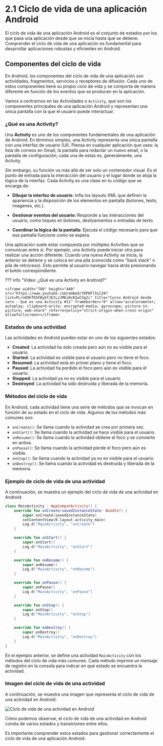 # 2.1 Ciclo de vida de una aplicación Android

El ciclo de vida de una aplicación Android es el conjunto de estados por los que pasa una aplicación desde que se inicia hasta que se detiene. Comprender el ciclo de vida de una aplicación es fundamental para desarrollar aplicaciones robustas y eficientes en Android. 

## **Componentes del ciclo de vida**

En Android, los componentes del ciclo de vida de una aplicación son actividades, fragmentos, servicios y receptores de difusión. Cada uno de estos componentes tiene su propio ciclo de vida y se comporta de manera diferente en función de los eventos que se producen en la aplicación.

Vamos a centrarnos en las Actividades o `Activity`, que son los componentes principales de una aplicación Android y representan una única pantalla con la que el usuario puede interactuar. 

### ¿Qué es una Activity?

Una **Activity** es uno de los componentes fundamentales de una aplicación de Android. En términos simples, una Activity representa una única pantalla con una interfaz de usuario (UI). Piensa en cualquier aplicación que uses: la lista de correos en Gmail, la pantalla para redactar un nuevo email, o la pantalla de configuración; cada una de estas es, generalmente, una Activity.

Sin embargo, su función va más allá de ser solo un contenedor visual. Es el punto de entrada para la interacción del usuario y el lugar donde se aloja la lógica de la interfaz. Cada Activity es una clase en tu código que se encarga de:

-   **Dibujar la interfaz de usuario:** Infla los layouts XML que definen la apariencia y la disposición de los elementos en pantalla (botones, texto, imágenes, etc.).

-   **Gestionar eventos del usuario:** Responde a las interacciones del usuario, como toques en botones, deslizamientos o entradas de texto.

-   **Coordinar la lógica de la pantalla:** Ejecuta el código necesario para que esa pantalla funcione como se espera.

Una aplicación suele estar compuesta por múltiples Activities que se comunican entre sí. Por ejemplo, una Activity puede iniciar otra para realizar una acción diferente. Cuando una nueva Activity se inicia, la anterior se detiene y se coloca en una pila (conocida como "back stack" o pila de retroceso). Esto permite al usuario navegar hacia atrás presionando el botón correspondiente. 

??? info "Video: ¿Qué es una Activity en Android?"

    <iframe width="780" height="440" src="https://www.youtube.com/embed/YDPHFl5LC34?list=PLrn69hTK5FByEfJEtLzJMEi0cKIwCVgJi" title="Curso Android desde cero - Qué es una Activity #11" frameborder="0" allow="accelerometer; autoplay; clipboard-write; encrypted-media; gyroscope; picture-in-picture; web-share" referrerpolicy="strict-origin-when-cross-origin" allowfullscreen></iframe>

### Estados de una actividad

Las actividades en Android pueden estar en uno de los siguientes estados:

- **Created**: La actividad ha sido creada pero aún no es visible para el usuario.
- **Started**: La actividad es visible para el usuario pero no tiene el foco.
- **Resumed**: La actividad está en primer plano y tiene el foco.
- **Paused**: La actividad ha perdido el foco pero aún es visible para el usuario.
- **Stopped**: La actividad ya no es visible para el usuario.
- **Destroyed**: La actividad ha sido destruida y liberada de la memoria.

### Métodos del ciclo de vida

En Android, cada actividad tiene una serie de métodos que se invocan en función de su estado en el ciclo de vida. Algunos de los métodos más comunes son:

- `onCreate()`: Se llama cuando la actividad se crea por primera vez.
- `onStart()`: Se llama cuando la actividad se hace visible para el usuario.
- `onResume()`: Se llama cuando la actividad obtiene el foco y se convierte en activa.
- `onPause()`: Se llama cuando la actividad pierde el foco pero aún es visible.
- `onStop()`: Se llama cuando la actividad ya no es visible para el usuario.
- `onDestroy()`: Se llama cuando la actividad es destruida y liberada de la memoria.

### Ejemplo de ciclo de vida de una actividad

A continuación, se muestra un ejemplo del ciclo de vida de una actividad en Android:

```kotlin
class MainActivity : AppCompatActivity() {
    override fun onCreate(savedInstanceState: Bundle?) {
        super.onCreate(savedInstanceState)
        setContentView(R.layout.activity_main)
        Log.d("MainActivity", "onCreate")
    }

    override fun onStart() {
        super.onStart()
        Log.d("MainActivity", "onStart")
    }

    override fun onResume() {
        super.onResume()
        Log.d("MainActivity", "onResume")
    }

    override fun onPause() {
        super.onPause()
        Log.d("MainActivity", "onPause")
    }

    override fun onStop() {
        super.onStop()
        Log.d("MainActivity", "onStop")
    }

    override fun onDestroy() {
        super.onDestroy()
        Log.d("MainActivity", "onDestroy")
    }
}
```

En el ejemplo anterior, se define una actividad `MainActivity` con los métodos del ciclo de vida más comunes. Cada método imprime un mensaje de registro en la consola para indicar en qué estado se encuentra la actividad.

### Imagen del ciclo de vida de una actividad

A continuación, se muestra una imagen que representa el ciclo de vida de una actividad en Android:

![Ciclo de vida de una actividad en Android](https://developer.android.com/guide/components/images/activity_lifecycle.png?hl=es-419)

Cómo podemos observar, el ciclo de vida de una actividad en Android consta de varios estados y transiciones entre ellos. 

Es importante comprender estos estados para gestionar correctamente el ciclo de vida de una aplicación Android.

<!-- ## Sobre el contexto o `Context`

El contexto o `Context` es un objeto que proporciona información sobre el entorno en el que se ejecuta una aplicación Android. 

El contexto se utiliza para acceder a recursos de la aplicación, iniciar actividades, crear servicios y mucho más.

En Android, el contexto se puede obtener a través de la clase `Context` o de una subclase de `Context`, como `Activity` o `Service`.

### Obtener el contexto en Android

En Android, puedes obtener el contexto de varias formas, dependiendo de la clase en la que te encuentres. Algunas de las formas más comunes de obtener el contexto son:

- `this`: En una actividad, puedes utilizar `this` para hacer referencia al contexto de la actividad.
- `getApplicationContext()`: En una actividad o un servicio, puedes utilizar `getApplicationContext()` para obtener el contexto de la aplicación.
- `getContext()`: En una vista, puedes utilizar `getContext()` para obtener el contexto de la vista.

!!! tip "Contexto en Compose"
    Para obtener el contexto en un entorno de Compose, puedes utilizar el modificador `LocalContext.current`.

## Usos comunes del contexto

Algunos de los usos comunes del contexto en Android son:

- Acceder a recursos de la aplicación, como cadenas, imágenes y estilos.
- Iniciar actividades y servicios.
- Crear notificaciones y alarmas.
- Acceder a la base de datos de la aplicación.

El contexto es fundamental para el desarrollo de aplicaciones Android y te permite interactuar con el sistema operativo y los servicios de la plataforma.

## Toasts en Android

Los toasts son mensajes breves que se muestran en la pantalla durante un corto período de tiempo. En Android, puedes utilizar la clase `Toast` para mostrar toasts en tu aplicación.

A continuación, se muestra un ejemplo de cómo mostrar un toast en Android:

```kotlin
Toast.makeText(this, "Hola, mundo!", Toast.LENGTH_SHORT).show()
```

En el ejemplo anterior, se utiliza `Toast.makeText()` para crear un toast con el mensaje "Hola, mundo!" y `Toast.LENGTH_SHORT` para especificar la duración del toast.

Los toasts son útiles para mostrar mensajes informativos o de confirmación al usuario de forma rápida y sencilla.

## Snackbar en Android

Los snackbar son mensajes breves que se muestran en la parte inferior de la pantalla y permiten al usuario realizar una acción o deshacer una acción.

En Android, puedes utilizar la clase `Snackbar` de la biblioteca de diseño de materiales para mostrar snackbar en tu aplicación.

A continuación, se muestra un ejemplo de cómo mostrar un snackbar en Android:

```kotlin
Snackbar.make(view, "Mensaje de snackbar", Snackbar.LENGTH_SHORT)
    .setAction("Deshacer") {
        // Acción al deshacer
    }
    .show()
```

En el ejemplo anterior, se utiliza `Snackbar.make()` para crear un snackbar con el mensaje "Mensaje de snackbar" y `Snackbar.LENGTH_SHORT` para especificar la duración del snackbar. Se utiliza `setAction()` para añadir un botón de deshacer al snackbar y `show()` para mostrar el snackbar en la pantalla.

Los snackbar son útiles para mostrar mensajes informativos o de confirmación al usuario y permitirle realizar acciones adicionales.

## Diálogos en Android

Los diálogos son ventanas emergentes que se utilizan para mostrar información, solicitar confirmación al usuario o realizar una acción.

En Android, puedes utilizar la clase `AlertDialog` para crear diálogos en tu aplicación.

A continuación, se muestra un ejemplo de cómo mostrar un diálogo en Android:

```kotlin
val builder = AlertDialog.Builder(this)
builder.setTitle("Título del diálogo")
builder.setMessage("Mensaje del diálogo")
builder.setPositiveButton("Aceptar") { dialog, which ->
    // Acción al hacer clic en Aceptar
}
builder.setNegativeButton("Cancelar") { dialog, which ->
    // Acción al hacer clic en Cancelar
}
builder.show()
```

En compose, puedes utilizar el componente `AlertDialog` para crear diálogos de forma declarativa.

Los diálogos son útiles para interactuar con el usuario y solicitar su entrada o confirmación de forma clara y concisa.
 -->
